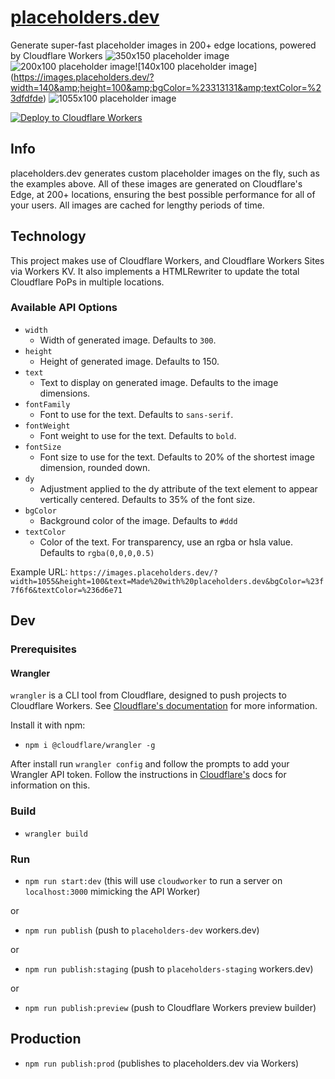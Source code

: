 # [placeholders.dev](https://placeholders.dev)
Generate super-fast placeholder images in 200+ edge locations, powered by Cloudflare Workers
![350x150 placeholder image](https://images.placeholders.dev/?width=350&amp;height=100)![200x100 placeholder image](https://images.placeholders.dev/?width=200&amp;height=100&amp;bgColor=%23000&amp;textColor=rgba(255,255,255,0.5))![140x100 placeholder image](https://images.placeholders.dev/?width=140&amp;height=100&amp;bgColor=%23313131&amp;textColor=%23dfdfde)
![1055x100 placeholder image](https://images.placeholders.dev/?width=1055&amp;height=100&amp;text=Hello%20World&amp;bgColor=%23434343&amp;textColor=%23dfdfde)

[![Deploy to Cloudflare Workers](https://deploy.workers.cloudflare.com/button)](https://deploy.workers.cloudflare.com/?url=https://github.com/Cherry/placeholders.dev)

## Info

placeholders.dev generates custom placeholder images on the fly, such as the examples above. All of these images are generated on Cloudflare's Edge, at 200+ locations, ensuring the best possible performance for all of your users. All images are cached for lengthy periods of time.

## Technology

This project makes use of Cloudflare Workers, and Cloudflare Workers Sites via Workers KV. It also implements a HTMLRewriter to update the total Cloudflare PoPs in multiple locations.
### Available API Options

- `width`
	- Width of generated image. Defaults to `300`.
- `height`
	- Height of generated image. Defaults to 150.
- `text`
	- Text to display on generated image. Defaults to the image dimensions.
- `fontFamily`
	- Font to use for the text. Defaults to `sans-serif`.
- `fontWeight`
	- Font weight to use for the text. Defaults to `bold`.
- `fontSize`
	- Font size to use for the text. Defaults to 20% of the shortest image dimension, rounded down.
- `dy`
	- Adjustment applied to the dy attribute of the text element to appear vertically centered. Defaults to 35% of the font size.
- `bgColor`
	- Background color of the image. Defaults to `#ddd`
- `textColor`
	- Color of the text. For transparency, use an rgba or hsla value. Defaults to `rgba(0,0,0,0.5)`

Example URL: `https://images.placeholders.dev/?width=1055&height=100&text=Made%20with%20placeholders.dev&bgColor=%23f7f6f6&textColor=%236d6e71`
## Dev

### Prerequisites

#### Wrangler
`wrangler` is a CLI tool from Cloudflare, designed to push projects to Cloudflare Workers. See [Cloudflare's documentation](https://developers.cloudflare.com/workers/tooling/wrangler/) for more information.

Install it with npm:
- `npm i @cloudflare/wrangler -g`

After install run `wrangler config` and follow the prompts to add your Wrangler API token. Follow the instructions in [Cloudflare's](https://developers.cloudflare.com/workers/quickstart/#api-token) docs for information on this.


### Build
- `wrangler build`

### Run

- `npm run start:dev` (this will use `cloudworker` to run a server on `localhost:3000` mimicking the API Worker)

or

- `npm run publish` (push to `placeholders-dev` workers.dev)

or

- `npm run publish:staging` (push to `placeholders-staging` workers.dev)

or

- `npm run publish:preview` (push to Cloudflare Workers preview builder)

## Production

- `npm run publish:prod` (publishes to placeholders.dev via Workers)
